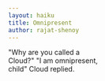 ```yaml
---
layout: haiku
title: Omnipresent 
author: rajat-shenoy
---
```


"Why are you called a<br>
Cloud?" "I am omnipresent,<br>
child" Cloud replied.<br>
